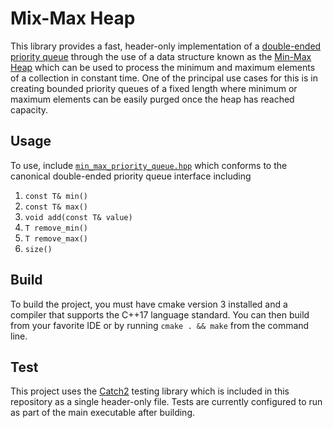 # Mix-Max Heap

This library provides a fast, header-only implementation of a [double-ended priority queue](https://en.wikipedia.org/wiki/Double-ended_priority_queue) through the use of a data structure known as the [Min-Max Heap](https://en.wikipedia.org/wiki/Min-max_heap) which can be used to process the minimum and maximum elements of a collection in constant time. One of the principal use cases for this is in creating bounded priority queues of a fixed length where minimum or maximum elements can be easily purged once the heap has reached capacity.

## Usage

To use, include [`min_max_priority_queue.hpp`](https://github.com/matthew-rister/min_max_heap/blob/master/min_max_heap/src/min_max_heap.hpp) which conforms to the canonical double-ended priority queue interface including

1. `const T& min()`
2. `const T& max()`
3. `void add(const T& value)`
4. `T remove_min()`
5. `T remove_max()`
6. `size()`

## Build

To build the project, you must have cmake version 3 installed and a compiler that supports the C++17 language standard. You can then build from your favorite IDE or by running `cmake . && make` from the command line.

## Test

This project uses the [Catch2](https://github.com/catchorg/Catch2) testing library which is included in this repository as a single header-only file. Tests are currently configured to run as part of the main executable after building.